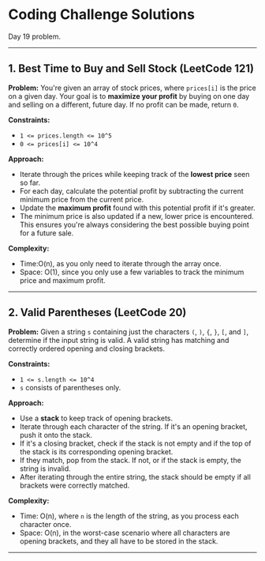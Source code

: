 # Coding Challenge Solutions

Day 19 problem.

---

## 1. Best Time to Buy and Sell Stock (LeetCode 121)

**Problem:** 
You're given an array of stock prices, where `prices[i]` is the price on a given day. Your goal is to **maximize your profit** by buying on one day and selling on a different, future day. If no profit can be made, return `0`.

**Constraints:** 
- `1 <= prices.length <= 10^5`
- `0 <= prices[i] <= 10^4`

**Approach:** 
- Iterate through the prices while keeping track of the **lowest price** seen so far.
- For each day, calculate the potential profit by subtracting the current minimum price from the current price.
- Update the **maximum profit** found with this potential profit if it's greater.
- The minimum price is also updated if a new, lower price is encountered. This ensures you're always considering the best possible buying point for a future sale.

**Complexity:** 
- Time:O(n), as you only need to iterate through the array once.
- Space: O(1), since you only use a few variables to track the minimum price and maximum profit.

---

## 2. Valid Parentheses (LeetCode 20)

**Problem:** 
Given a string `s` containing just the characters `(`, `)`, `{`, `}`, `[`, and `]`, determine if the input string is valid. A valid string has matching and correctly ordered opening and closing brackets.

**Constraints:** 
- `1 <= s.length <= 10^4`
- `s` consists of parentheses only.

**Approach:** 
- Use a **stack** to keep track of opening brackets.
- Iterate through each character of the string. If it's an opening bracket, push it onto the stack.
- If it's a closing bracket, check if the stack is not empty and if the top of the stack is its corresponding opening bracket.
- If they match, pop from the stack. If not, or if the stack is empty, the string is invalid.
- After iterating through the entire string, the stack should be empty if all brackets were correctly matched.

**Complexity:** 
- Time: O(n), where `n` is the length of the string, as you process each character once.
- Space: O(n), in the worst-case scenario where all characters are opening brackets, and they all have to be stored in the stack.

---